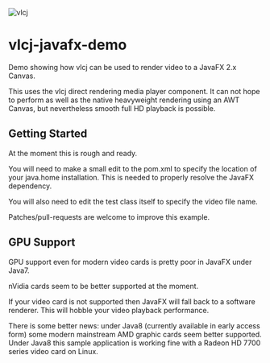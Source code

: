 ![vlcj](https://github.com/caprica/vlcj/raw/master/etc/vlcj-logo.png "vlcj")

vlcj-javafx-demo
================

Demo showing how vlcj can be used to render video to a JavaFX 2.x Canvas.

This uses the vlcj direct rendering media player component. It can not hope to perform as well as the native heavyweight rendering using an AWT Canvas, but nevertheless smooth full HD playback is possible.


Getting Started
---------------

At the moment this is rough and ready.

You will need to make a small edit to the pom.xml to specify the location of your java.home installation. This is needed to properly resolve the JavaFX dependency.

You will also need to edit the test class itself to specify the video file name.
 
Patches/pull-requests are welcome to improve this example.


GPU Support
-----------

GPU support even for modern video cards is pretty poor in JavaFX under Java7.

nVidia cards seem to be better supported at the moment.

If your video card is not supported then JavaFX will fall back to a software renderer. This will hobble your video playback performance.

There is some better news: under Java8 (currently available in early access form) some modern mainstream AMD graphic cards seem better supported. Under Java8 this sample application is working fine with a Radeon HD 7700 series video card on Linux.
